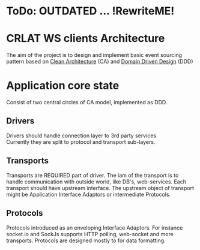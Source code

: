 # ToDo: OUTDATED ... !RewriteME! #
# CRLAT WS clients Architecture #

The aim of the project is to design and implement basic event sourcing pattern based on 
[Clean Architecture](https://8thlight.com/blog/uncle-bob/2012/08/13/the-clean-architecture.html) (CA) and [Domain Driven Design](https://en.wikipedia.org/wiki/Domain-driven_design) (DDD)

# Application core state #
Consist of two central circles of CA model, implemented as DDD. 

## Drivers ##
Drivers should handle connection layer to 3rd party services  
Currently they are split to protocol and transport sub-layers. 

## Transports ##
Transports are REQUIRED part of driver. The iam of the transport is to handle communication with outside world, like DB's, web-services.
Each transport should have upstream interface. The upstream object of transport might be Application Interface Adaptors or intermediate Protocols.

## Protocols ##
Protocols introduced as an enveloping Interface Adaptors. For instance socket.io and SockJs supports HTTP polling, web-socket and more transports.
Protocols are designed mostly to for data formatting.